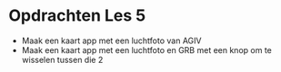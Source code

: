 Opdrachten Les 5
====

- Maak een kaart app met een luchtfoto van AGIV
- Maak een kaart app met een luchtfoto en GRB met een knop om te wisselen tussen die 2
 